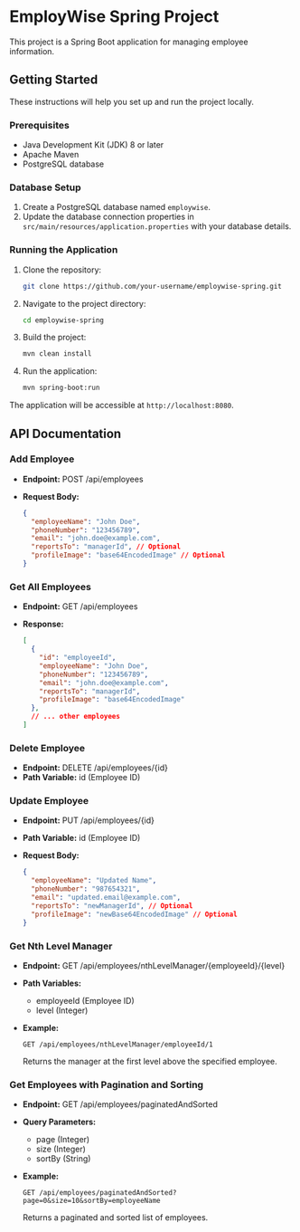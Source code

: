 


# EmployWise Spring Project

This project is a Spring Boot application for managing employee information.

## Getting Started

These instructions will help you set up and run the project locally.

### Prerequisites

- Java Development Kit (JDK) 8 or later
- Apache Maven
- PostgreSQL database

### Database Setup

1. Create a PostgreSQL database named `employwise`.
2. Update the database connection properties in `src/main/resources/application.properties` with your database details.

### Running the Application

1. Clone the repository:

   ```bash
   git clone https://github.com/your-username/employwise-spring.git
   ```

2. Navigate to the project directory:

   ```bash
   cd employwise-spring
   ```

3. Build the project:

   ```bash
   mvn clean install
   ```

4. Run the application:

   ```bash
   mvn spring-boot:run
   ```

The application will be accessible at `http://localhost:8080`.

## API Documentation

### Add Employee

- **Endpoint:** POST /api/employees
- **Request Body:**

  ```json
  {
    "employeeName": "John Doe",
    "phoneNumber": "123456789",
    "email": "john.doe@example.com",
    "reportsTo": "managerId", // Optional
    "profileImage": "base64EncodedImage" // Optional
  }
  ```

### Get All Employees

- **Endpoint:** GET /api/employees
- **Response:**

  ```json
  [
    {
      "id": "employeeId",
      "employeeName": "John Doe",
      "phoneNumber": "123456789",
      "email": "john.doe@example.com",
      "reportsTo": "managerId",
      "profileImage": "base64EncodedImage"
    },
    // ... other employees
  ]
  ```

### Delete Employee

- **Endpoint:** DELETE /api/employees/{id}
- **Path Variable:** id (Employee ID)

### Update Employee

- **Endpoint:** PUT /api/employees/{id}
- **Path Variable:** id (Employee ID)
- **Request Body:**

  ```json
  {
    "employeeName": "Updated Name",
    "phoneNumber": "987654321",
    "email": "updated.email@example.com",
    "reportsTo": "newManagerId", // Optional
    "profileImage": "newBase64EncodedImage" // Optional
  }
  ```

### Get Nth Level Manager

- **Endpoint:** GET /api/employees/nthLevelManager/{employeeId}/{level}
- **Path Variables:**
  - employeeId (Employee ID)
  - level (Integer)

- **Example:**

  ```plaintext
  GET /api/employees/nthLevelManager/employeeId/1
  ```

  Returns the manager at the first level above the specified employee.

### Get Employees with Pagination and Sorting

- **Endpoint:** GET /api/employees/paginatedAndSorted
- **Query Parameters:**
  - page (Integer)
  - size (Integer)
  - sortBy (String)

- **Example:**

  ```plaintext
  GET /api/employees/paginatedAndSorted?page=0&size=10&sortBy=employeeName
  ```

  Returns a paginated and sorted list of employees.


